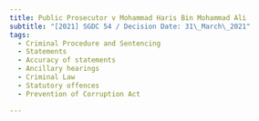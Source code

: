 ```yaml
---
title: Public Prosecutor v Mohammad Haris Bin Mohammad Ali
subtitle: "[2021] SGDC 54 / Decision Date: 31\_March\_2021"
tags:
  - Criminal Procedure and Sentencing
  - Statements
  - Accuracy of statements
  - Ancillary hearings
  - Criminal Law
  - Statutory offences
  - Prevention of Corruption Act

---
```

